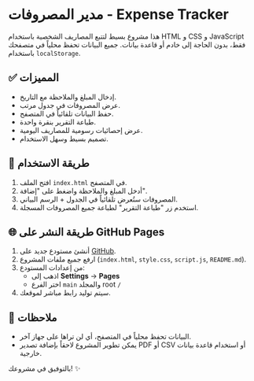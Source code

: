 # مدير المصروفات - Expense Tracker

هذا مشروع بسيط لتتبع المصاريف الشخصية باستخدام HTML و CSS و JavaScript فقط، بدون الحاجة إلى خادم أو قاعدة بيانات.
جميع البيانات تحفظ محلياً في متصفحك باستخدام `localStorage`.

## ✅ المميزات
- إدخال المبلغ والملاحظة مع التاريخ.
- عرض المصروفات في جدول مرتب.
- حفظ البيانات تلقائياً في المتصفح.
- طباعة التقرير بنقرة واحدة.
- عرض إحصائيات رسومية للمصاريف اليومية.
- تصميم بسيط وسهل الاستخدام.

## 🚀 طريقة الاستخدام
1. افتح الملف `index.html` في المتصفح.
2. أدخل المبلغ والملاحظة واضغط على "إضافة".
3. المصروفات ستُعرض تلقائياً في الجدول + الرسم البياني.
4. استخدم زر "طباعة التقرير" لطباعة جميع المصروفات المسجلة.

## 🌐 طريقة النشر على GitHub Pages
1. أنشئ مستودع جديد على [GitHub](https://github.com).
2. ارفع جميع ملفات المشروع (`index.html`, `style.css`, `script.js`, `README.md`).
3. من إعدادات المستودع:
   - اذهب إلى **Settings** → **Pages**
   - اختر الفرع `main` والمجلد root `/`
4. سيتم توليد رابط مباشر لموقعك.

## 📝 ملاحظات
- البيانات تحفظ محلياً في المتصفح، أي لن تراها على جهاز آخر.
- يمكن تطوير المشروع لاحقاً بإضافة تصدير PDF أو CSV أو استخدام قاعدة بيانات خارجية.

بالتوفيق في مشروعك! ✨